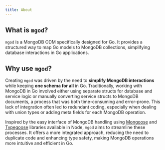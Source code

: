 ```yaml
---
title: About
---
```


## What is `mgod`?
`mgod` is a MongoDB ODM specifically designed for Go. It provides a structured way to map Go models to MongoDB collections, simplifying database interactions in Go applications.

## Why use `mgod`?
Creating `mgod` was driven by the need to **simplify MongoDB interactions** while keeping **one schema for all** in Go. Traditionally, working with MongoDB in Go involved either using separate structs for database and service logic or manually converting service structs to MongoDB documents, a process that was both time-consuming and error-prone. This lack of integration often led to redundant coding, especially when dealing with union types or adding meta fields for each MongoDB operation.

Inspired by the easy interface of MongoDB handling using [Mongoose](https://github.com/Automattic/mongoose) and [Typegoose](https://github.com/typegoose/typegoose) libraries available in Node, `mgod` aims to streamline these processes. It offers a more integrated approach, reducing the need to duplicate code and enhancing type safety, making MongoDB operations more intuitive and efficient in Go.